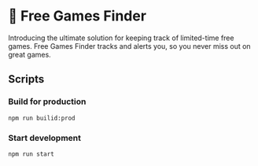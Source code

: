# 🚀 Free Games Finder

Introducing the ultimate solution for keeping track of limited-time free games. Free Games Finder tracks and alerts you, so you never miss out on great games.

## Scripts

### Build for production

`npm run builid:prod`

### Start development

`npm run start`
